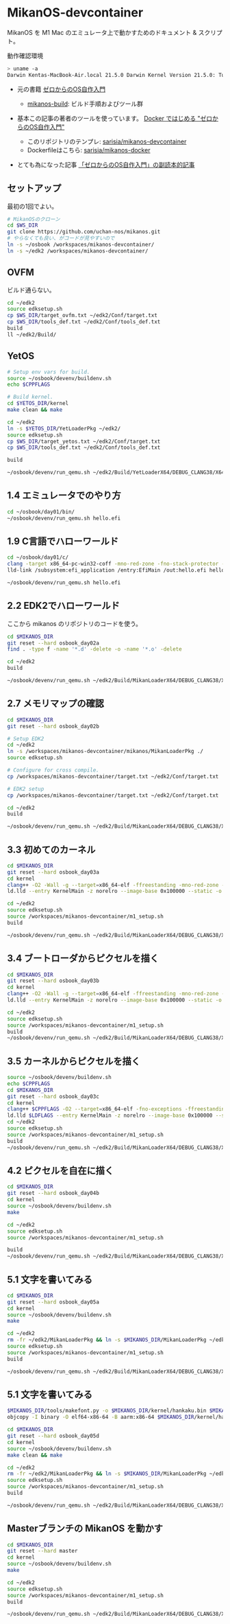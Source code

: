 # MikanOS-devcontainer

MikanOS を M1 Mac のエミュレータ上で動かすためのドキュメント & スクリプト。

動作確認環境
```sh
> uname -a 
Darwin Kentas-MacBook-Air.local 21.5.0 Darwin Kernel Version 21.5.0: Tue Apr 26 21:08:29 PDT 2022; root:xnu-8020.121.3~4/RELEASE_ARM64_T8101 arm64
```

- 元の書籍
[ゼロからのOS自作入門](https://book.mynavi.jp/ec/products/detail/id=121220)
  - [mikanos-build](https://github.com/uchan-nos/mikanos-build): ビルド手順およびツール群

- 基本この記事の著者のツールを使っています。
[Docker ではじめる "ゼロからのOS自作入門"](https://zenn.dev/sarisia/articles/6b57ea835344b6)
  - このリポジトリのテンプレ: [sarisia/mikanos-devcontainer](https://github.com/sarisia/mikanos-devcontainer)
  - Dockerfileはこちら: [sarisia/mikanos-docker](https://github.com/sarisia/mikanos-docker)
- とても為になった記事
[「ゼロからのOS自作入門」の副読本的記事](https://zenn.dev/karaage0703/articles/1bdb8930182c6c)

## セットアップ

最初の1回でよい。

```sh
# MikanOSのクローン
cd $WS_DIR
git clone https://github.com/uchan-nos/mikanos.git
# やらなくても良い、がコードが見やすいので
ln -s ~/osbook /workspaces/mikanos-devcontainer/
ln -s ~/edk2 /workspaces/mikanos-devcontainer/
```

## OVFM

ビルド通らない。

```sh
cd ~/edk2
source edksetup.sh
cp $WS_DIR/target_ovfm.txt ~/edk2/Conf/target.txt
cp $WS_DIR/tools_def.txt ~/edk2/Conf/tools_def.txt
build
ll ~/edk2/Build/
```

## YetOS

```sh
# Setup env vars for build.
source ~/osbook/devenv/buildenv.sh
echo $CPPFLAGS

# Build kernel.
cd $YETOS_DIR/kernel
make clean && make

cd ~/edk2
ln -s $YETOS_DIR/YetLoaderPkg ~/edk2/
source edksetup.sh
cp $WS_DIR/target_yetos.txt ~/edk2/Conf/target.txt
cp $WS_DIR/tools_def.txt ~/edk2/Conf/tools_def.txt

build

~/osbook/devenv/run_qemu.sh ~/edk2/Build/YetLoaderX64/DEBUG_CLANG38/X64/Loader.efi $YETOS_DIR/kernel/kernel.elf
```


## 1.4 エミュレータでのやり方

```sh
cd ~/osbook/day01/bin/
~/osbook/devenv/run_qemu.sh hello.efi
```


## 1.9 C言語でハローワールド

```sh
cd ~/osbook/day01/c/
clang -target x86_64-pc-win32-coff -mno-red-zone -fno-stack-protector -fshort-wchar -Wall -c hello.c
lld-link /subsystem:efi_application /entry:EfiMain /out:hello.efi hello.o

~/osbook/devenv/run_qemu.sh hello.efi
```

## 2.2 EDK2でハローワールド

ここから mikanos のリポジトリのコードを使う。

```sh
cd $MIKANOS_DIR
git reset --hard osbook_day02a
find . -type f -name '*.d' -delete -o -name '*.o' -delete

cd ~/edk2
build

~/osbook/devenv/run_qemu.sh ~/edk2/Build/MikanLoaderX64/DEBUG_CLANG38/X64/Loader.efi
```

## 2.7 メモリマップの確認

```sh
cd $MIKANOS_DIR
git reset --hard osbook_day02b

# Setup EDK2
cd ~/edk2
ln -s /workspaces/mikanos-devcontainer/mikanos/MikanLoaderPkg ./
source edksetup.sh

# Configure for cross compile.
cp /workspaces/mikanos-devcontainer/target.txt ~/edk2/Conf/target.txt

# EDK2 setup
cp /workspaces/mikanos-devcontainer/target.txt ~/edk2/Conf/target.txt

cd ~/edk2
build

~/osbook/devenv/run_qemu.sh ~/edk2/Build/MikanLoaderX64/DEBUG_CLANG38/X64/Loader.efi
```

## 3.3 初めてのカーネル

```sh
cd $MIKANOS_DIR
git reset --hard osbook_day03a
cd kernel
clang++ -O2 -Wall -g --target=x86_64-elf -ffreestanding -mno-red-zone -fno-exceptions -fno-rtti -std=c++17 -c main.cpp
ld.lld --entry KernelMain -z norelro --image-base 0x100000 --static -o kernel.elf main.o

cd ~/edk2
source edksetup.sh
source /workspaces/mikanos-devcontainer/m1_setup.sh
build

~/osbook/devenv/run_qemu.sh ~/edk2/Build/MikanLoaderX64/DEBUG_CLANG38/X64/Loader.efi $MIKANOS_DIR/kernel/kernel.elf
```

## 3.4 ブートローダからピクセルを描く

```sh
cd $MIKANOS_DIR
git reset --hard osbook_day03b
cd kernel
clang++ -O2 -Wall -g --target=x86_64-elf -ffreestanding -mno-red-zone -fno-exceptions -fno-rtti -std=c++17 -c main.cpp
ld.lld --entry KernelMain -z norelro --image-base 0x100000 --static -o kernel.elf main.o

cd ~/edk2
source edksetup.sh
source /workspaces/mikanos-devcontainer/m1_setup.sh
build
~/osbook/devenv/run_qemu.sh ~/edk2/Build/MikanLoaderX64/DEBUG_CLANG38/X64/Loader.efi $MIKANOS_DIR/kernel/kernel.elf
```

## 3.5 カーネルからピクセルを描く

```sh
source ~/osbook/devenv/buildenv.sh
echo $CPPFLAGS
cd $MIKANOS_DIR
git reset --hard osbook_day03c
cd kernel
clang++ $CPPFLAGS -O2 --target=x86_64-elf -fno-exceptions -ffreestanding -c main.cpp
ld.lld $LDFLAGS --entry KernelMain -z norelro --image-base 0x100000 --static -o kernel.elf main.o
cd ~/edk2
source edksetup.sh
source /workspaces/mikanos-devcontainer/m1_setup.sh
build
~/osbook/devenv/run_qemu.sh ~/edk2/Build/MikanLoaderX64/DEBUG_CLANG38/X64/Loader.efi $MIKANOS_DIR/kernel/kernel.elf
```

## 4.2 ピクセルを自在に描く

```sh
cd $MIKANOS_DIR
git reset --hard osbook_day04b
cd kernel
source ~/osbook/devenv/buildenv.sh
make

cd ~/edk2
source edksetup.sh
source /workspaces/mikanos-devcontainer/m1_setup.sh

build
~/osbook/devenv/run_qemu.sh ~/edk2/Build/MikanLoaderX64/DEBUG_CLANG38/X64/Loader.efi $MIKANOS_DIR/kernel/kernel.elf
```

## 5.1 文字を書いてみる

```sh
cd $MIKANOS_DIR
git reset --hard osbook_day05a
cd kernel
source ~/osbook/devenv/buildenv.sh
make

cd ~/edk2
rm -fr ~/edk2/MikanLoaderPkg && ln -s $MIKANOS_DIR/MikanLoaderPkg ~/edk2/
source edksetup.sh
source /workspaces/mikanos-devcontainer/m1_setup.sh
build

~/osbook/devenv/run_qemu.sh ~/edk2/Build/MikanLoaderX64/DEBUG_CLANG38/X64/Loader.efi $MIKANOS_DIR/kernel/kernel.elf
```

## 5.1 文字を書いてみる

```sh
$MIKANOS_DIR/tools/makefont.py -o $MIKANOS_DIR/kernel/hankaku.bin $MIKANOS_DIR/kernel/hankaku.txt
objcopy -I binary -O elf64-x86-64 -B aarm:x86-64 $MIKANOS_DIR/kernel/hankaku.bin $OS_DIR/kernel/hankaku.o

cd $MIKANOS_DIR
git reset --hard osbook_day05d
cd kernel
source ~/osbook/devenv/buildenv.sh
make clean && make

cd ~/edk2
rm -fr ~/edk2/MikanLoaderPkg && ln -s $MIKANOS_DIR/MikanLoaderPkg ~/edk2/
source edksetup.sh
source /workspaces/mikanos-devcontainer/m1_setup.sh
build

~/osbook/devenv/run_qemu.sh ~/edk2/Build/MikanLoaderX64/DEBUG_CLANG38/X64/Loader.efi $MIKANOS_DIR/kernel/kernel.elf
```

## Masterブランチの MikanOS を動かす

```sh
cd $MIKANOS_DIR
git reset --hard master
cd kernel
source ~/osbook/devenv/buildenv.sh
make

cd ~/edk2
source edksetup.sh
source /workspaces/mikanos-devcontainer/m1_setup.sh
build

~/osbook/devenv/run_qemu.sh ~/edk2/Build/MikanLoaderX64/DEBUG_CLANG38/X64/Loader.efi $MIKANOS_DIR/kernel/kernel.elf
```